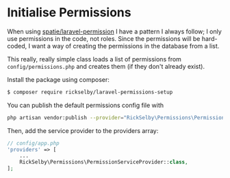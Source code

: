 # Initialise Permissions

When using [spatie/laravel-permission](https://github.com/spatie/laravel-permission) I have a pattern I always follow;
I only use permissions in the code, not roles. Since the permissions will be hard-coded, I want a way of creating the
permissions in the database from a list.

This really, really simple class loads a list of permissions from `config/permissions.php` and creates them (if they
don't already exist).

Install the package using composer:

``` bash
$ composer require rickselby/laravel-permissions-setup
```

You can publish the default permissions config file with

```bash
php artisan vendor:publish --provider="RickSelby\Permissions\PermissionServiceProvider" --tag="config"
```

Then, add the service provider to the providers array:

```php
// config/app.php
'providers' => [
    ...
    RickSelby\Permissions\PermissionServiceProvider::class,
];
```
